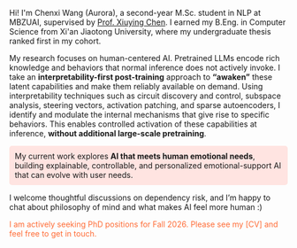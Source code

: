 <span class='anchor' id='about-me'></span>
Hi! I'm Chenxi Wang (Aurora), a second-year M.Sc. student in NLP at MBZUAI, supervised by [Prof. Xiuying Chen](https://iriscxy.github.io/). I earned my B.Eng. in Computer Science from Xi'an Jiaotong University, where my undergraduate thesis ranked first in my cohort.

<!-- My research focuses on human-centered AI. I take an **interpretability-first post-training** approach to **“awaken”** latent knowledge and behaviors in pretrained LLMs that are not actively invoked under normal inference. I use interpretability techniques such as circuit discovery and control, subspace analysis, steering vectors, activation patching, and sparse autoencoders, **without additional large-scale pretraining**. -->
My research focuses on human-centered AI. Pretrained LLMs encode rich knowledge and behaviors that normal inference does not actively invoke. I take an **interpretability-first post-training** approach to **“awaken”** these latent capabilities and make them reliably available on demand. Using interpretability techniques such as circuit discovery and control, subspace analysis, steering vectors, activation patching, and sparse autoencoders, I identify and modulate the internal mechanisms that give rise to specific behaviors. This enables controlled activation of these capabilities at inference, **without additional large-scale pretraining**.
<p style="background-color: #FFE4E1; padding: 10px; border-radius: 5px;">My current work explores <strong>AI that meets human emotional needs</strong>, building explainable, controllable, and personalized emotional-support AI that can evolve with user needs.</p>

I welcome thoughtful discussions on dependency risk, and I’m happy to chat about philosophy of mind and what makes AI feel more human :)

<p style="color: #FF6B35;">I am actively seeking PhD positions for Fall 2026. Please see my [CV] and feel free to get in touch.</p>

